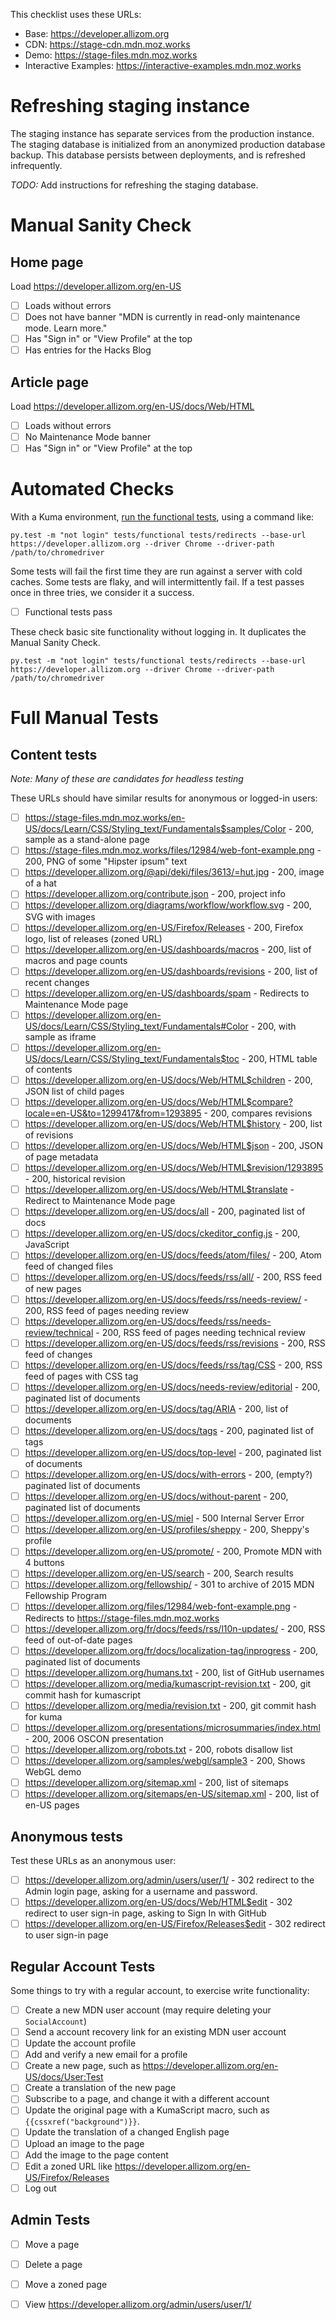 This checklist uses these URLs:

* Base: https://developer.allizom.org
* CDN: https://stage-cdn.mdn.moz.works
* Demo: https://stage-files.mdn.moz.works
* Interactive Examples: https://interactive-examples.mdn.moz.works

# Refreshing staging instance

The staging instance has separate services from the production instance. The
staging database is initialized from an anonymized production database
backup. This database persists between deployments, and is refreshed
infrequently.

*TODO:* Add instructions for refreshing the staging database.

# Manual Sanity Check

## Home page

Load https://developer.allizom.org/en-US

* [ ] Loads without errors
* [ ] Does not have banner "MDN is currently in read-only maintenance mode. Learn more."
* [ ] Has "Sign in" or "View Profile" at the top
* [ ] Has entries for the Hacks Blog

## Article page

Load https://developer.allizom.org/en-US/docs/Web/HTML

* [ ] Loads without errors
* [ ] No Maintenance Mode banner
* [ ] Has "Sign in" or "View Profile" at the top

# Automated Checks

With a Kuma environment,
[run the functional tests](https://kuma.readthedocs.io/en/latest/tests-ui.html),
using a command like:

```
py.test -m "not login" tests/functional tests/redirects --base-url https://developer.allizom.org --driver Chrome --driver-path /path/to/chromedriver
```

Some tests will fail the first time they are run against a server with cold
caches. Some tests are flaky, and will intermittently fail. If a test passes
once in three tries, we consider it a success.

* [ ] Functional tests pass

These check basic site functionality without logging in. It duplicates the Manual Sanity Check.

```
py.test -m "not login" tests/functional tests/redirects --base-url https://developer.allizom.org --driver Chrome --driver-path /path/to/chromedriver
```

# Full Manual Tests

## Content tests

*Note: Many of these are candidates for headless testing*

These URLs should have similar results for anonymous or logged-in users:

* [ ] https://stage-files.mdn.moz.works/en-US/docs/Learn/CSS/Styling_text/Fundamentals$samples/Color - 200, sample as a stand-alone page
* [ ] https://stage-files.mdn.moz.works/files/12984/web-font-example.png - 200, PNG of some "Hipster ipsum" text
* [ ] https://developer.allizom.org/@api/deki/files/3613/=hut.jpg - 200, image of a hat
* [ ] https://developer.allizom.org/contribute.json - 200, project info
* [ ] https://developer.allizom.org/diagrams/workflow/workflow.svg - 200, SVG with images
* [ ] https://developer.allizom.org/en-US/Firefox/Releases - 200, Firefox logo, list of releases (zoned URL)
* [ ] https://developer.allizom.org/en-US/dashboards/macros - 200, list of macros and page counts
* [ ] https://developer.allizom.org/en-US/dashboards/revisions - 200, list of recent changes
* [ ] https://developer.allizom.org/en-US/dashboards/spam - Redirects to Maintenance Mode page
* [ ] https://developer.allizom.org/en-US/docs/Learn/CSS/Styling_text/Fundamentals#Color - 200, with sample as iframe
* [ ] https://developer.allizom.org/en-US/docs/Learn/CSS/Styling_text/Fundamentals$toc - 200, HTML table of contents
* [ ] https://developer.allizom.org/en-US/docs/Web/HTML$children - 200, JSON list of child pages
* [ ] https://developer.allizom.org/en-US/docs/Web/HTML$compare?locale=en-US&to=1299417&from=1293895 - 200, compares revisions
* [ ] https://developer.allizom.org/en-US/docs/Web/HTML$history - 200, list of revisions
* [ ] https://developer.allizom.org/en-US/docs/Web/HTML$json - 200, JSON of page metadata
* [ ] https://developer.allizom.org/en-US/docs/Web/HTML$revision/1293895 - 200, historical revision
* [ ] https://developer.allizom.org/en-US/docs/Web/HTML$translate - Redirect to Maintenance Mode page
* [ ] https://developer.allizom.org/en-US/docs/all - 200, paginated list of docs
* [ ] https://developer.allizom.org/en-US/docs/ckeditor_config.js - 200, JavaScript
* [ ] https://developer.allizom.org/en-US/docs/feeds/atom/files/ - 200, Atom feed of changed files
* [ ] https://developer.allizom.org/en-US/docs/feeds/rss/all/ - 200, RSS feed of new pages
* [ ] https://developer.allizom.org/en-US/docs/feeds/rss/needs-review/ - 200, RSS feed of pages needing review
* [ ] https://developer.allizom.org/en-US/docs/feeds/rss/needs-review/technical - 200, RSS feed of pages needing technical review
* [ ] https://developer.allizom.org/en-US/docs/feeds/rss/revisions - 200, RSS feed of changes
* [ ] https://developer.allizom.org/en-US/docs/feeds/rss/tag/CSS - 200, RSS feed of pages with CSS tag
* [ ] https://developer.allizom.org/en-US/docs/needs-review/editorial - 200, paginated list of documents
* [ ] https://developer.allizom.org/en-US/docs/tag/ARIA - 200, list of documents
* [ ] https://developer.allizom.org/en-US/docs/tags - 200, paginated list of tags
* [ ] https://developer.allizom.org/en-US/docs/top-level - 200, paginated list of documents
* [ ] https://developer.allizom.org/en-US/docs/with-errors - 200, (empty?) paginated list of documents
* [ ] https://developer.allizom.org/en-US/docs/without-parent - 200, paginated list of documents
* [ ] https://developer.allizom.org/en-US/miel  - 500 Internal Server Error
* [ ] https://developer.allizom.org/en-US/profiles/sheppy - 200, Sheppy's profile
* [ ] https://developer.allizom.org/en-US/promote/ - 200, Promote MDN with 4 buttons
* [ ] https://developer.allizom.org/en-US/search - 200, Search results
* [ ] https://developer.allizom.org/fellowship/ - 301 to archive of 2015 MDN Fellowship Program
* [ ] https://developer.allizom.org/files/12984/web-font-example.png - Redirects to https://stage-files.mdn.moz.works
* [ ] https://developer.allizom.org/fr/docs/feeds/rss/l10n-updates/ - 200, RSS feed of out-of-date pages
* [ ] https://developer.allizom.org/fr/docs/localization-tag/inprogress - 200, paginated list of documents
* [ ] https://developer.allizom.org/humans.txt - 200, list of GitHub usernames
* [ ] https://developer.allizom.org/media/kumascript-revision.txt - 200, git commit hash for kumascript
* [ ] https://developer.allizom.org/media/revision.txt - 200, git commit hash for kuma
* [ ] https://developer.allizom.org/presentations/microsummaries/index.html - 200, 2006 OSCON presentation
* [ ] https://developer.allizom.org/robots.txt - 200, robots disallow list
* [ ] https://developer.allizom.org/samples/webgl/sample3 - 200, Shows WebGL demo
* [ ] https://developer.allizom.org/sitemap.xml - 200, list of sitemaps
* [ ] https://developer.allizom.org/sitemaps/en-US/sitemap.xml - 200, list of en-US pages

## Anonymous tests

Test these URLs as an anonymous user:

* [ ] https://developer.allizom.org/admin/users/user/1/ - 302 redirect to the Admin login page, asking for a username and password.
* [ ] https://developer.allizom.org/en-US/docs/Web/HTML$edit - 302 redirect to user sign-in page, asking to Sign In with GitHub
* [ ] https://developer.allizom.org/en-US/Firefox/Releases$edit - 302 redirect to user sign-in page

## Regular Account Tests

Some things to try with a regular account, to exercise write functionality:

* [ ] Create a new MDN user account (may require deleting your ``SocialAccount``)
* [ ] Send a account recovery link for an existing MDN user account
* [ ] Update the account profile
* [ ] Add and verify a new email for a profile
* [ ] Create a new page, such as https://developer.allizom.org/en-US/docs/User:Test
* [ ] Create a translation of the new page
* [ ] Subscribe to a page, and change it with a different account
* [ ] Update the original page with a KumaScript macro, such as ``{{cssxref("background")}}``.
* [ ] Update the translation of a changed English page
* [ ] Upload an image to the page
* [ ] Add the image to the page content
* [ ] Edit a zoned URL like https://developer.allizom.org/en-US/Firefox/Releases
* [ ] Log out

## Admin Tests

* [ ] Move a page
* [ ] Delete a page
* [ ] Move a zoned page
* [ ] View https://developer.allizom.org/admin/users/user/1/


